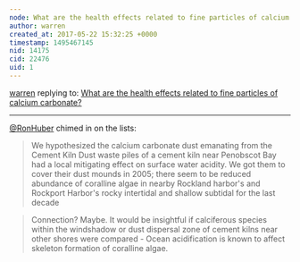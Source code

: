 ```yaml
---
node: What are the health effects related to fine particles of calcium carbonate?
author: warren
created_at: 2017-05-22 15:32:25 +0000
timestamp: 1495467145
nid: 14175
cid: 22476
uid: 1
---
```




[warren](../profile/warren) replying to: [What are the health effects related to fine particles of calcium carbonate?](../notes/stevie/05-10-2017/what-are-the-health-effects-related-to-fine-particles-of-calcium-carbonate)

----
[@RonHuber](/profile/RonHuber) chimed in on the lists:

> We hypothesized the calcium carbonate dust emanating from the Cement Kiln Dust waste piles of a cement kiln near Penobscot Bay had a local mitigating effect on surface water acidity. We got them to cover their dust mounds in 2005; there seem to be reduced abundance of coralline algae in nearby Rockland harbor's  and Rockport Harbor's rocky intertidal and shallow subtidal for the last  decade


> Connection? Maybe. It would be insightful if calciferous species within the windshadow or dust dispersal zone of cement kilns near other shores were compared -  Ocean acidification is known to affect skeleton formation of coralline algae.
